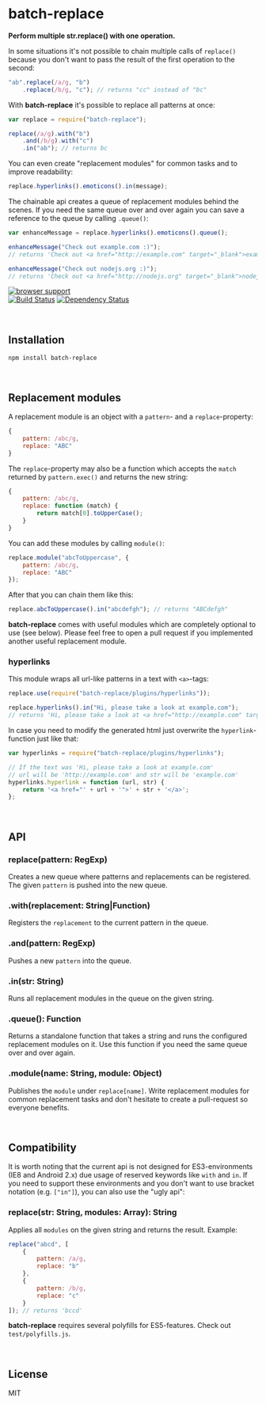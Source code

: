 batch-replace
===========
**Perform multiple str.replace() with one operation.**

In some situations it's not possible to chain multiple calls of `replace()` because you don't want to pass the result of the first operation to the second:

```javascript
"ab".replace(/a/g, "b")
    .replace(/b/g, "c"); // returns "cc" instead of "bc"
```

With **batch-replace** it's possible to replace all patterns at once:

```javascript
var replace = require("batch-replace");

replace(/a/g).with("b")
    .and(/b/g).with("c")
    .in("ab"); // returns bc
```

You can even create "replacement modules" for common tasks and to improve readability:

```javascript
replace.hyperlinks().emoticons().in(message);
```

The chainable api creates a queue of replacement modules behind the scenes. If you need the same queue over and over again you can save a reference to the queue by calling `.queue()`:

```javascript
var enhanceMessage = replace.hyperlinks().emoticons().queue();

enhanceMessage("Check out example.com :)");
// returns 'Check out <a href="http://example.com" target="_blank">example.com</a> <img srg="/img/smilies/grin.jpg" />'

enhanceMessage("Check out nodejs.org :)");
// returns 'Check out <a href="http://nodejs.org" target="_blank">nodejs.org</a> <img srg="/img/smilies/grin.jpg" />'
```

[![browser support](https://ci.testling.com/peerigon/batch-replace.png)
](https://ci.testling.com/peerigon/batch-replace)<br>
[![Build Status](https://travis-ci.org/peerigon/batch-replace.png)](http://travis-ci.org/peerigon/batch-replace)
[![Dependency Status](https://david-dm.org/peerigon/batch-replace/status.png)](http://david-dm.org/peerigon/batch-replace)

<br />

Installation
------------

`npm install batch-replace`

<br />

Replacement modules
------------

A replacement module is an object with a `pattern`- and a `replace`-property:

```javascript
{
    pattern: /abc/g,
    replace: "ABC"
}
```

The `replace`-property may also be a function which accepts the `match` returned by `pattern.exec()` and returns the new string:

```javascript
{
    pattern: /abc/g,
    replace: function (match) {
        return match[0].toUpperCase();
    }
}
```

You can add these modules by calling `module()`:

```javascript
replace.module("abcToUppercase", {
    pattern: /abc/g,
    replace: "ABC"
});
```

After that you can chain them like this:

```javascript
replace.abcToUppercase().in("abcdefgh"); // returns "ABCdefgh"
```

**batch-replace** comes with useful modules which are completely optional to use (see below). Please feel free to open a pull request if you implemented another useful replacement module.

### hyperlinks

This module wraps all url-like patterns in a text with `<a>`-tags:

```javascript
replace.use(require("batch-replace/plugins/hyperlinks"));

replace.hyperlinks().in("Hi, please take a look at example.com");
// returns 'Hi, please take a look at <a href="http://example.com" target="_blank">example.com</a>'
```

In case you need to modify the generated html just overwrite the `hyperlink`-function just like that:

```javascript
var hyperlinks = require("batch-replace/plugins/hyperlinks");

// If the text was 'Hi, please take a look at example.com'
// url will be 'http://example.com' and str will be 'example.com'
hyperlinks.hyperlink = function (url, str) {
    return '<a href="' + url + '">' + str + '</a>';
};
```

<br />

API
------------

### replace(pattern: RegExp)

Creates a new queue where patterns and replacements can be registered. The given `pattern` is pushed into the new queue.

### .with(replacement: String|Function)

Registers the `replacement` to the current pattern in the queue.

### .and(pattern: RegExp)

Pushes a new `pattern` into the queue.

### .in(str: String)

Runs all replacement modules in the queue on the given string.

### .queue(): Function

Returns a standalone function that takes a string and runs the configured replacement modules on it. Use this function if you need the same queue over and over again.

### .module(name: String, module: Object)

Publishes the `module` under `replace[name]`. Write replacement modules for common replacement tasks and don't hesitate to create a pull-request so everyone benefits.

<br />

Compatibility
------------

It is worth noting that the current api is not designed for ES3-environments (IE8 and Android 2.x) due usage of reserved keywords like `with` and `in`. If you need to support these environments and you don't want to use bracket notation (e.g. `["in"]`), you can also use the "ugly api":

### replace(str: String, modules: Array): String

Applies all `modules` on the given string and returns the result. Example:

```javascript
replace("abcd", [
    {
        pattern: /a/g,
        replace: "b"
    },
    {
        pattern: /b/g,
        replace: "c"
    }
]); // returns 'bccd'
```

**batch-replace** requires several polyfills for ES5-features. Check out `test/polyfills.js`.

<br />

License
-------

MIT
